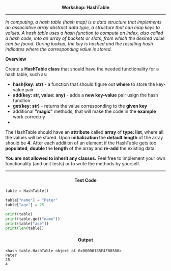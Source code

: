 <p align="center">
<strong>
Workshop: HashTable
</strong>
</p>

________________________________________________________

<p align="left">

_In computing, a hash table (hash map) is a data structure that implements an associative array abstract data type, a structure that can map keys to values. A hash table uses a hash function to compute an index, also called a hash code, into an array of buckets or slots, from which the desired value can be found. During lookup, the key is hashed and the resulting hash indicates where the corresponding value is stored._

**Overview**

Create a **HashTable class** that should have the needed functionality for a hash table, such as:
- **hash(key: str)** - a function that should figure out **where** to store the key-value pair
- **add(key: str, value: any)** - adds a **new key-value** pair usign the hash function
- **get(key: str)** - returns the value corresponding to the **given key**
- additional **"magic"** methods, that will make the code in the **example** work correctrly
- 
The HashTable should have an **attribute** called **array** of **type: list**, where all the values will be stored. Upon **initialization** the **default length** of the array should be **4**. After each addition of an element if the HashTable gets too **populated**, **double** the **length** of the array and **re-add** the existing data.

**You are not allowed to inherit any classes.** Feel free to implement your own functionality (and unit tests) or to write the methods by yourself.

</p>

_____________________________________________________________

<h4 align="center">Test Code</h4>

```Python
table = HashTable()

table["name"] = "Peter"
table["age"] = 25

print(table)
print(table.get("name"))
print(table["age"])
print(len(table))
```

<h4 align="center">Output</h4>

```
<hash_table.HashTable object at 0x00000185F4F08580>
Peter
25
4
```